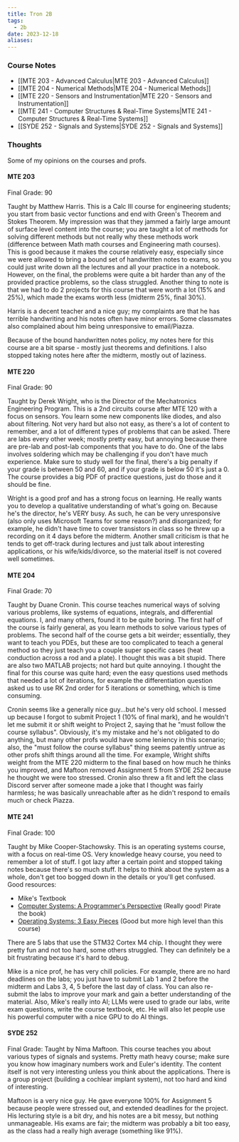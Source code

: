 ```yaml
---
title: Tron 2B
tags:
  - 2b
date: 2023-12-18
aliases:
---
```

### Course Notes
- [[MTE 203 - Advanced Calculus|MTE 203 - Advanced Calculus]]
- [[MTE 204 - Numerical Methods|MTE 204 - Numerical Methods]]
- [[MTE 220 - Sensors and Instrumentation|MTE 220 - Sensors and Instrumentation]]
- [[MTE 241 - Computer Structures & Real-Time Systems|MTE 241 - Computer Structures & Real-Time Systems]]
- [[SYDE 252 - Signals and Systems|SYDE 252 - Signals and Systems]]

### Thoughts
Some of my opinions on the courses and profs. 
#### MTE 203
Final Grade: 90

Taught by Matthew Harris. This is a Calc III course for engineering students; you start from basic vector functions and end with Green's Theorem and Stokes Theorem. My impression was that they jammed a fairly large amount of surface level content into the course; you are taught a lot of methods for solving different methods but not really why these methods work (difference between Math math courses and Engineering math courses). This is good because it makes the course relatively easy, especially since we were allowed to bring a bound set of handwritten notes to exams, so you could just write down all the lectures and all your practice in a notebook. However, on the final, the problems were quite a bit harder than any of the provided practice problems, so the class struggled. Another thing to note is that we had to do 2 projects for this course that were worth a lot (15% and 25%), which made the exams worth less (midterm 25%, final 30%).

Harris is a decent teacher and a nice guy; my complaints are that he has terrible handwriting and his notes often have minor errors. Some classmates also complained about him being unresponsive to email/Piazza.

Because of the bound handwritten notes policy, my notes here for this course are a bit sparse - mostly just theorems and definitions. I also stopped taking notes here after the midterm, mostly out of laziness.

#### MTE 220
Final Grade: 90

Taught by Derek Wright, who is the Director of the Mechatronics Engineering Program. This is a 2nd circuits course after MTE 120 with a focus on sensors. You learn some new components like diodes, and also about filtering. Not very hard but also not easy, as there's a lot of content to remember, and a lot of different types of problems that can be asked. There are labs every other week; mostly pretty easy, but annoying because there are pre-lab and post-lab components that you have to do. One of the labs involves soldering which may be challenging if you don't have much experience. Make sure to study well for the final, there's a big penalty if your grade is between 50 and 60, and if your grade is below 50 it's just a 0. The course provides a big PDF of practice questions, just do those and it should be fine.

Wright is a good prof and has a strong focus on learning. He really wants you to develop a qualitative understanding of what's going on. Because he's the director, he's VERY busy. As such, he can be very unresponsive (also only uses Microsoft Teams for some reason?) and disorganized; for example, he didn't have time to cover transistors in class so he threw up a recording on it 4 days before the midterm. Another small criticism is that he tends to get off-track during lectures and just talk about interesting applications, or his wife/kids/divorce, so the material itself is not covered well sometimes.

#### MTE 204
Final Grade: 70

Taught by Duane Cronin. This course teaches numerical ways of solving various problems, like systems of equations, integrals, and differential equations. I, and many others, found it to be quite boring. The first half of the course is fairly general, as you learn methods to solve various types of problems. The second half of the course gets a bit weirder; essentially, they want to teach you PDEs, but these are too complicated to teach a general method so they just teach you a couple super specific cases (heat conduction across a rod and a plate). I thought this was a bit stupid. There are also two MATLAB projects; not hard but quite annoying. I thought the final for this course was quite hard; even the easy questions used methods that needed a lot of iterations, for example the differentiation question asked us to use RK 2nd order for 5 iterations or something, which is time consuming.

Cronin seems like a generally nice guy...but he's very old school. I messed up because I forgot to submit Project 1 (10% of final mark), and he wouldn't let me submit it or shift weight to Project 2, saying that he "must follow the course syllabus". Obviously, it's my mistake and he's not obligated to do anything, but many other profs would have some leniency in this scenario; also, the "must follow the course syllabus" thing seems patently untrue as other profs shift things around all the time. For example, Wright shifts weight from the MTE 220 midterm to the final based on how much he thinks you improved, and Maftoon removed Assignment 5 from SYDE 252 because he thought we were too stressed. Cronin also threw a fit and left the class Discord server after someone made a joke that I thought was fairly harmless; he was basically unreachable after as he didn't respond to emails much or check Piazza.

#### MTE 241
Final Grade: 100

Taught by Mike Cooper-Stachowsky. This is an operating systems course, with a focus on real-time OS. Very knowledge heavy course, you need to remember a lot of stuff. I got lazy after a certain point and stopped taking notes because there's so much stuff. It helps to think about the system as a whole, don't get too bogged down in the details or you'll get confused. Good resources: 
- Mike's Textbook
- [Computer Systems: A Programmer's Perspective](https://csapp.cs.cmu.edu/) (Really good! Pirate the book)
- [Operating Systems: 3 Easy Pieces](https://pages.cs.wisc.edu/~remzi/OSTEP/) (Good but more high level than this course)

There are 5 labs that use the STM32 Cortex M4 chip. I thought they were pretty fun and not too hard, some others struggled. They can definitely be a bit frustrating because it's hard to debug.

Mike is a nice prof, he has very chill policies. For example, there are no hard deadlines on the labs; you just have to submit Lab 1 and 2 before the midterm and Labs 3, 4, 5 before the last day of class. You can also re-submit the labs to improve your mark and gain a better understanding of the material. Also, Mike's really into AI; LLMs were used to grade our labs, write exam questions, write the course textbook, etc. He will also let people use his powerful computer with a nice GPU to do AI things.

#### SYDE 252
Final Grade:
Taught by Nima Maftoon. This course teaches you about various types of signals and systems. Pretty math heavy course; make sure you know how imaginary numbers work and Euler's identity. The content itself is not very interesting unless you think about the applications. There is a group project (building a cochlear implant system), not too hard and kind of interesting.

Maftoon is a very nice guy. He gave everyone 100% for Assignment 5 because people were stressed out, and extended deadlines for the project. His lecturing style is a bit dry, and his notes are a bit messy, but nothing unmanageable. His exams are fair; the midterm was probably a bit too easy, as the class had a really high average (something like 91%).